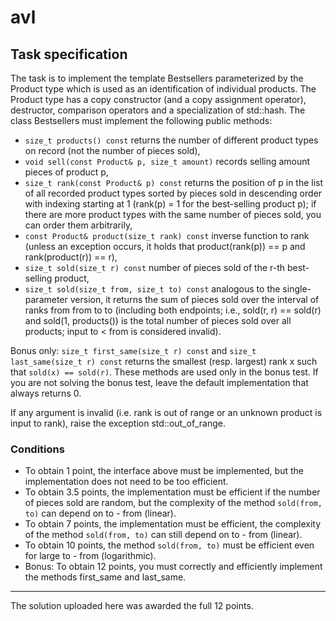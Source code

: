 # avl
## Task specification

The task is to implement the template Bestsellers parameterized by the Product type which is used as an identification of individual products. The Product type has a copy constructor (and a copy assignment operator), destructor, comparison operators and a specialization of std::hash. The class Bestsellers must implement the following public methods:

- `size_t products() const` returns the number of different product types on record (not the number of pieces sold),
- `void sell(const Product& p, size_t amount)` records selling amount pieces of product p,
- `size_t rank(const Product& p) const` returns the position of p in the list of all recorded product types sorted by pieces sold in descending order with indexing starting at 1 (rank(p) = 1 for the best-selling product p); if there are more product types with the same number of pieces sold, you can order them arbitrarily,
- `const Product& product(size_t rank) const` inverse function to rank (unless an exception occurs, it holds that product(rank(p)) == p and rank(product(r)) == r),
- `size_t sold(size_t r) const` number of pieces sold of the r-th best-selling product,
- `size_t sold(size_t from, size_t to) const` analogous to the single-parameter version, it returns the sum of pieces sold over the interval of ranks from from to to (including both endpoints; i.e., sold(r, r) == sold(r) and sold(1, products()) is the total number of pieces sold over all products; input to < from is considered invalid).

Bonus only: `size_t first_same(size_t r) const` and `size_t last_same(size_t r) const` returns the smallest (resp. largest) rank x such that `sold(x) == sold(r)`. These methods are used only in the bonus test. If you are not solving the bonus test, leave the default implementation that always returns 0.

If any argument is invalid (i.e. rank is out of range or an unknown product is input to rank), raise the exception std::out_of_range.

### Conditions
- To obtain 1 point, the interface above must be implemented, but the implementation does not need to be too efficient.
- To obtain 3.5 points, the implementation must be efficient if the number of pieces sold are random, but the complexity of the method `sold(from, to)` can depend on to - from (linear).
- To obtain 7 points, the implementation must be efficient, the complexity of the method `sold(from, to)` can still depend on to - from (linear).
- To obtain 10 points, the method `sold(from, to)` must be efficient even for large to - from (logarithmic).
- Bonus: To obtain 12 points, you must correctly and efficiently implement the methods first_same and last_same.

---

The solution uploaded here was awarded the full 12 points.
